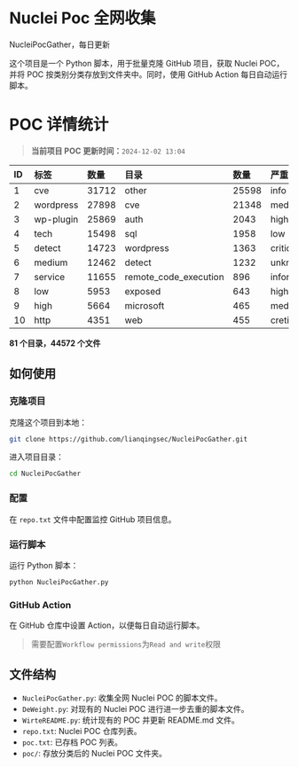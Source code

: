 # Nuclei Poc 全网收集
NucleiPocGather，每日更新

这个项目是一个 Python 脚本，用于批量克隆 GitHub 项目，获取 Nuclei POC，并将 POC 按类别分类存放到文件夹中。同时，使用 GitHub Action 每日自动运行脚本。
# POC 详情统计

> **当前项目 POC 更新时间：**`2024-12-02 13:04`

| ID | 标签      | 数量 | 目录       | 数量 | 严重性   | 数量 |
|:---| :-------- | :--- | :--------- | :--- | :------- | :--- |
| 1 | cve | 31712 | other | 25598 | info | 20625 |
| 2 | wordpress | 27898 | cve | 21348 | medium | 16596 |
| 3 | wp-plugin | 25869 | auth | 2043 | high | 11353 |
| 4 | tech | 15498 | sql | 1958 | low | 6965 |
| 5 | detect | 14723 | wordpress | 1363 | critical | 5308 |
| 6 | medium | 12462 | detect | 1232 | unknown | 70 |
| 7 | service | 11655 | remote_code_execution | 896 | informative | 16 |
| 8 | low | 5953 | exposed | 643 | hight | 15 |
| 9 | high | 5664 | microsoft | 465 | meduim | 6 |
| 10 | http | 4351 | web | 455 | cretical | 2 |

**81 个目录，44572 个文件**
## 如何使用

### 克隆项目

克隆这个项目到本地：

```bash
git clone https://github.com/lianqingsec/NucleiPocGather.git
```

进入项目目录：

```bash
cd NucleiPocGather
```

### 配置

在 `repo.txt` 文件中配置监控 GitHub 项目信息。

### 运行脚本

运行 Python 脚本：

```bash
python NucleiPocGather.py
```

### GitHub Action

在 GitHub 仓库中设置 Action，以便每日自动运行脚本。

> 需要配置`Workflow permissions`为`Read and write`权限

## 文件结构

- `NucleiPocGather.py`: 收集全网 Nuclei POC 的脚本文件。
- `DeWeight.py`: 对现有的 Nuclei POC 进行进一步去重的脚本文件。
- `WirteREADME.py`: 统计现有的 POC 并更新 README.md 文件。
- `repo.txt`: Nuclei POC 仓库列表。
- `poc.txt`: 已存档 POC 列表。
- `poc/`: 存放分类后的 Nuclei POC 文件夹。

